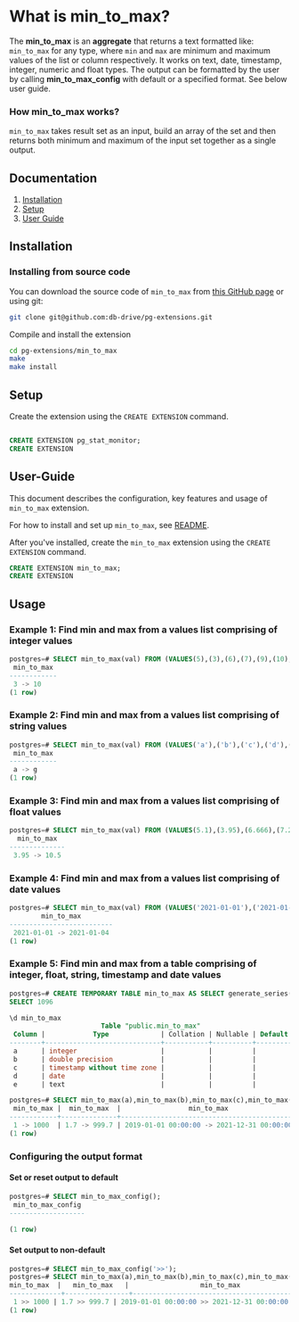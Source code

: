 # What is min_to_max?
The **min_to_max** is an **aggregate** that returns a text formatted like: `min_to_max` for any type, where `min` and `max` are minimum and maximum values of the list or column respectively.
It works on text, date, timestamp, integer, numeric and float types. The output can be formatted by the user by calling **min_to_max_config** with default or a specified format. See below user guide.

### How min_to_max works?

`min_to_max` takes result set as an input, build an array of the set and then returns both minimum and maximum of the input set together as a single output.

## Documentation
1. [Installation](#installation)
2. [Setup](#setup) 
3. [User Guide](#User-Guide')

## Installation

### Installing from source code

You can download the source code of  ``min_to_max`` from [this GitHub page](https://github.com/db-drive/pg-extensions.git) or using git:
```sh
git clone git@github.com:db-drive/pg-extensions.git
```

Compile and install the extension
```sh
cd pg-extensions/min_to_max
make 
make install
```

## Setup

Create the extension using the ``CREATE EXTENSION`` command.

```sql

CREATE EXTENSION pg_stat_monitor;
CREATE EXTENSION

```

## User-Guide

This document describes the configuration, key features and usage of ``min_to_max`` extension.

For how to install and set up ``min_to_max``, see [README](https://github.com/percona/pg_stat_monitor/blob/master/README.md).

After you've installed, create the ``min_to_max`` extension using the ``CREATE EXTENSION`` command.

```sql
CREATE EXTENSION min_to_max;
CREATE EXTENSION
```

## Usage

### Example 1: Find min and max from a values list comprising of integer values

```sql
postgres=# SELECT min_to_max(val) FROM (VALUES(5),(3),(6),(7),(9),(10),(7)) t(val);
 min_to_max 
------------
 3 -> 10
(1 row)

```

### Example 2: Find min and max from a values list comprising of string values
```sql
postgres=# SELECT min_to_max(val) FROM (VALUES('a'),('b'),('c'),('d'),('e'),('f'),('g')) t(val);
 min_to_max 
------------
 a -> g
(1 row)

```
### Example 3: Find min and max from a values list comprising of float values
```sql
postgres=# SELECT min_to_max(val) FROM (VALUES(5.1),(3.95),(6.666),(7.222),(9),(10.5),(7.4)) t(val);
  min_to_max  
--------------
 3.95 -> 10.5
```
### Example 4: Find min and max from a values list comprising of date values
```sql
postgres=# SELECT min_to_max(val) FROM (VALUES('2021-01-01'),('2021-01-02'),('2021-01-03'),('2021-01-04')) t(val);
        min_to_max        
--------------------------
 2021-01-01 -> 2021-01-04
(1 row)
```
### Example 5: Find min and max from a table comprising of integer, float, string, timestamp and date values
```sql
postgres=# CREATE TEMPORARY TABLE min_to_max AS SELECT generate_series(1,1000) AS a, generate_series(1.7,1000)::float AS b,generate_series(timestamp '2019-01-01', '2021-12-31', '1 day') AS c, generate_series(timestamp '2019-01-01', '2021-12-31', '1 day')::date as d,chr(generate_series(65,90)) AS e;
SELECT 1096

\d min_to_max
                       Table "public.min_to_max"
 Column |            Type             | Collation | Nullable | Default 
--------+-----------------------------+-----------+----------+---------
 a      | integer                     |           |          | 
 b      | double precision            |           |          | 
 c      | timestamp without time zone |           |          | 
 d      | date                        |           |          | 
 e      | text                        |           |          | 

postgres=# SELECT min_to_max(a),min_to_max(b),min_to_max(c),min_to_max(d),min_to_max(e) FROM min_to_max ;
 min_to_max |  min_to_max  |                 min_to_max                 |        min_to_max        | min_to_max 
------------+--------------+--------------------------------------------+--------------------------+------------
 1 -> 1000  | 1.7 -> 999.7 | 2019-01-01 00:00:00 -> 2021-12-31 00:00:00 | 2019-01-01 -> 2021-12-31 | A -> Z
(1 row)

```
### Configuring the output format
#### Set or reset output to default
```sql
postgres=# SELECT min_to_max_config();
 min_to_max_config 
-------------------
 
(1 row)
```
#### Set output to non-default
```sql
postgres=# SELECT min_to_max_config('>>');
postgres=# SELECT min_to_max(a),min_to_max(b),min_to_max(c),min_to_max(d),min_to_max(e) FROM min_to_max ;
min_to_max  |   min_to_max   |                  min_to_max                  |         min_to_max         | min_to_max 
-------------+----------------+----------------------------------------------+----------------------------+------------
 1 >> 1000 | 1.7 >> 999.7 | 2019-01-01 00:00:00 >> 2021-12-31 00:00:00 | 2019-01-01 >> 2021-12-31 | A >> Z
(1 row)
```